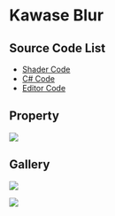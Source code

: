 
# Kawase Blur

## Source Code List
- [Shader Code](Shader/KawaseBlur.shader)
- [C# Code](KawaseBlur.cs)
- [Editor Code](Editor/KawaseBlurEditor.cs)


## Property
![](https://github.com/QianMo/X-PostProcessing-Gallery/tree/master/Media/Blur/KawaseBlur/KawaseBlurProperty.png)

## Gallery
![](https://github.com/QianMo/X-PostProcessing-Gallery/tree/master/Media/Blur/KawaseBlur/KawaseBlur.png)

![](https://github.com/QianMo/X-PostProcessing-Gallery/tree/master/Media/Blur/KawaseBlur/KawaseBlur.gif)